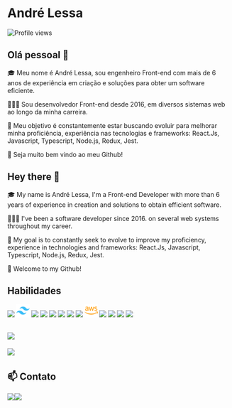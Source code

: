 
# André Lessa

<p align="left"> <img src="https://komarev.com/ghpvc/?username=andrelessa&color=blue" alt="Profile views" /> </p>

## Olá pessoal 👋
🎓 Meu nome é André Lessa, sou engenheiro Front-end com mais de 6 anos de experiência em criação e soluções para obter um software eficiente.

👩🏻‍💻 Sou desenvolvedor Front-end desde 2016, em diversos sistemas web ao longo da minha carreira.

🎯 Meu objetivo é constantemente estar buscando evoluir para melhorar minha proficiência, experiência nas tecnologias e frameworks: React.Js, Javascript, Typescript, Node.js, Redux, Jest.

💜 Seja muito bem vindo ao meu Github!

## Hey there 👋
🎓 My name is André Lessa, I'm a Front-end Developer with more than 6 years of experience in creation and solutions to obtain efficient software.

👩🏻‍💻 I've been a software developer since 2016. on several web systems throughout my career.

🎯 My goal is to constantly seek to evolve to improve my proficiency, experience in technologies and frameworks: React.Js, Javascript, Typescript, Node.js, Redux, Jest.

💜 Welcome to my Github!

## Habilidades
 
<div>
<img width="30px" src="https://cdn.jsdelivr.net/gh/devicons/devicon/icons/react/react-original.svg" />
<img width="30px" src="https://github.com/devicons/devicon/blob/master/icons/tailwindcss/tailwindcss-original.svg" />
<img width="30px" src="https://cdn.jsdelivr.net/gh/devicons/devicon/icons/javascript/javascript-original.svg" />
<img width="30px" src="https://cdn.jsdelivr.net/gh/devicons/devicon/icons/typescript/typescript-original.svg" />
<img width="30px" src="https://cdn.jsdelivr.net/gh/devicons/devicon/icons/redux/redux-original.svg" />
<img width="30px" src="https://cdn.jsdelivr.net/gh/devicons/devicon/icons/nodejs/nodejs-original.svg" />
<img width="30px" src="https://cdn.jsdelivr.net/gh/devicons/devicon/icons/html5/html5-original.svg" />
<img width="30px" src="https://cdn.jsdelivr.net/gh/devicons/devicon/icons/docker/docker-original.svg" />
<img width="30px" src="https://github.com/devicons/devicon/blob/master/icons/amazonwebservices/amazonwebservices-plain-wordmark.svg" />
<img width="30px" src="https://cdn.jsdelivr.net/gh/devicons/devicon/icons/googlecloud/googlecloud-original.svg" />
<img width="30px" src="https://cdn.jsdelivr.net/gh/devicons/devicon/icons/bitbucket/bitbucket-original.svg" />
<img width="30px" src="https://cdn.jsdelivr.net/gh/devicons/devicon/icons/mongodb/mongodb-original.svg" />
<img width="30px" src="https://cdn.jsdelivr.net/gh/devicons/devicon/icons/mysql/mysql-original.svg" />
 </div>
</br>
<p align="left">
  <img width="530" src="https://github-readme-stats.vercel.app/api?username=andrelessa&show_icons=true&theme=tokyonight&include_all_commits=true&count_private=true"/>
 </br></br>
  <img width="530" src="https://github-readme-stats.vercel.app/api/top-langs/?username=andrelessa&layout=compact&langs_count=7&theme=tokyonight"/>
</p>


<div>

## 📫 Contato
    
<p>
  <a href="mailto:andre_lessa@hotmail.com">
    <img  align="left"  src="https://img.shields.io/badge/Gmail-D14836?style=for-the-badge&logo=gmail&logoColor=white" />
  </a>
  <a href="https://www.linkedin.com/in/andrelessadeveloper/">
   <img  align="left"  src="https://img.shields.io/badge/LinkedIn-0077B5?style=for-the-badge&logo=linkedin&logoColor=white" />
  </a>
</p>
</br>
 
</div>

